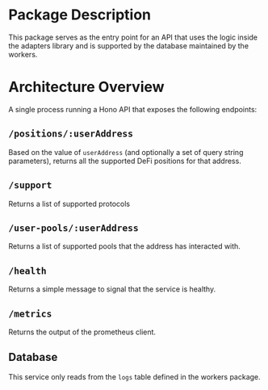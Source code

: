 # Package Description
This package serves as the entry point for an API that uses the logic inside the adapters library and is supported by the database maintained by the workers.

# Architecture Overview

A single process running a Hono API that exposes the following endpoints:

## `/positions/:userAddress`
Based on the value of `userAddress` (and optionally a set of query string parameters), returns all the supported DeFi positions for that address.

## `/support`
Returns a list of supported protocols

## `/user-pools/:userAddress`
Returns a list of supported pools that the address has interacted with.

## `/health`
Returns a simple message to signal that the service is healthy.

## `/metrics`
Returns the output of the prometheus client.

## Database

This service only reads from the `logs` table defined in the workers package.
